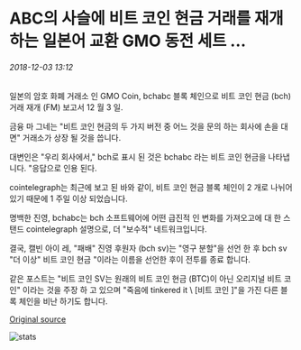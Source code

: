 # ABC의 사슬에 비트 코인 현금 거래를 재개 하는 일본어 교환 GMO 동전 세트 ...

###### 2018-12-03 13:12

일본의 암호 화폐 거래소 인 GMO Coin, bchabc 블록 체인으로 비트 코인 현금 (bch) 거래 재개 (FM) 보고서 12 월 3 일.

금융 마 그네는 "비트 코인 현금의 두 가지 버전 중 어느 것을 문의 하는 회사에 손을 대 면" 거래소가 상장 될 것을 씁니다.

대변인은 "우리 회사에서," bch로 표시 된 것은 bchabc 라는 비트 코인 현금을 나타냅니다. "응답으로 인용 된다.

cointelegraph는 최근에 보고 된 바와 같이, 비트 코인 현금 블록 체인이 2 개로 나뉘어 있기 때문에 1 주일 이상 되었습니다.

명백한 진영, bchabc는 bch 소프트웨어에 어떤 급진적 인 변화를 가져오고에 대 한 스탠드 cointelegraph 설명으로, 더 "보수적" 네트워크입니다.

결국, 캘빈 아이 레, "패배" 진영 후원자 (bch sv)는 "영구 분할"을 선언 한 후 bch sv "더 이상" 비트 코인 현금 "이라는 이름을 선언한 후이 전투를 종료 합니다.

같은 포스트는 "비트 코인 SV는 원래의 비트 코인 현금 (BTC)이 아닌 오리지널 비트 코인" 이라는 것을 주장 하 고 있으며 "죽음에 tinkered it \ [비트 코인 \]"을 가진 다른 블록 체인을 비난 하기도 합니다.

[Original source](https://cointelegraph.com/news/japanese-exchange-gmo-coin-set-to-resume-bitcoin-cash-trading-on-abcs-chain)

![stats](https://c.statcounter.com/11760860/0/a89fa40b/1/ "stats")